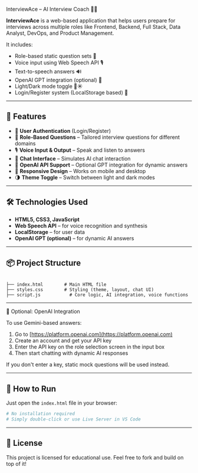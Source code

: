 InterviewAce – AI Interview Coach 🧠💬

**InterviewAce** is a web-based application that helps users prepare for interviews across multiple roles like Frontend, Backend, Full Stack, Data Analyst, DevOps, and Product Management.

It includes:
- Role-based static question sets 🎯
- Voice input using Web Speech API 🎙️
- Text-to-speech answers 🔊
- OpenAI GPT integration (optional) 🤖
- Light/Dark mode toggle 🌙☀️
- Login/Register system (LocalStorage based) 🔐

---

## 🚀 Features

- 🔐 **User Authentication** (Login/Register)
- 🧩 **Role-Based Questions** – Tailored interview questions for different domains
- 🎙️ **Voice Input & Output** – Speak and listen to answers
- 💬 **Chat Interface** – Simulates AI chat interaction
- 🧠 **OpenAI API Support** – Optional GPT integration for dynamic answers
- 🎨 **Responsive Design** – Works on mobile and desktop
- 🌗 **Theme Toggle** – Switch between light and dark modes

---

## 🛠️ Technologies Used

- **HTML5, CSS3, JavaScript**
- **Web Speech API** – for voice recognition and synthesis
- **LocalStorage** – for user data
- **OpenAI GPT (optional)** – for dynamic AI answers

---

## 📦 Project Structure

```

├── index.html        # Main HTML file
├── styles.css        # Styling (theme, layout, chat UI)
├── script.js           # Core logic, AI integration, voice functions

````

---

🤖 Optional: OpenAI Integration

To use Gemini-based answers:

1. Go to [https://platform.openai.com](https://platform.openai.com)
2. Create an account and get your API key
3. Enter the API key on the role selection screen in the input box
4. Then start chatting with dynamic AI responses

If you don't enter a key, static mock questions will be used instead.

---

## 🧪 How to Run

Just open the `index.html` file in your browser:

```bash
# No installation required
# Simply double-click or use Live Server in VS Code
````

---

## 📄 License

This project is licensed for educational use.
Feel free to fork and build on top of it!

